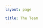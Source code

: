 ```yaml
---
layout: page

title: The Team
---
```


<script setup>
import { VPTeamPage, VPTeamPageTitle, VPTeamPageSection, VPTeamMembers } from 'vitepress/theme';

const projectManagers = [
  {
    avatar: 'https://www.github.com/jaapmarcus.png',
    name: 'Jaap Marcus 🇳🇱',
    links: [
      { icon: 'github', link: 'https://github.com/jaapmarcus' },
      { icon: 'twitter', link: 'https://twitter.com/jaapmarcus' },
    ],
  },
  {
    avatar: 'https://www.github.com/ScIT-Raphael.png',
    name: 'Raphael Schneeberger 🇨🇭',
    links: [{ icon: 'github', link: 'https://github.com/ScIT-Raphael' }],
  },
  {
    avatar: 'https://www.github.com/Lupul.png',
    name: 'Robert Zollner 🇷🇴',
    links: [{ icon: 'github', link: 'https://github.com/Lupul' }],
  },
  {
    avatar: 'https://cdn.discordapp.com/avatars/737720562482151485/bac8f56f0a909032efaf60c1aa4047e5.webp',
    name: 'Kristan Kenney 🇨🇦',
  },
];

const teamMembers = [
  {
    avatar: 'https://www.github.com/ioannidesalex.png',
    name: 'Alexandros Ioannides 🇨🇾',
    title: 'CTO',
    org: "FocusNet",
    orgLink: "https://focus-net.net/",
    links: [{ icon: 'github', link: 'https://github.com/ioannidesalex' }],
  },
  {
    avatar: 'https://www.github.com/jakobbouchard.png',
    name: 'Jakob Bouchard 🇨🇦',
    title: 'Developer',
    org: "Prosomo",
    orgLink: "https://prosomo.com",
    links: [
      { icon: 'github', link: 'https://github.com/jakobbouchard' },
      { icon: 'twitter', link: 'https://twitter.com/bouchardjakob' },
    ],
  },
  {
    avatar: 'https://cdn.discordapp.com/avatars/737905427097845780/32452f630dd8684ed7c580806ccbee09.webp',
    name: 'Falzo 🇩🇪',
    links: [{ icon: 'github', link: 'https://github.com/falzoMAD' }],
  },
  {
    avatar: 'https://www.github.com/cmstew.png',
    name: 'Curtis Stewart 🇨🇦',
    links: [{ icon: 'github', link: 'https://github.com/cmstew' }],
  },
  {
    avatar: 'https://www.github.com/divinity76.png',
    name: 'divinity76 🇳🇴',
    links: [{ icon: 'github', link: 'https://github.com/divinity76' }],
  },
];

const featuredContributors = [
  {
    avatar: '/logo.png',
    name: 'John Doe',
    links: [{ icon: 'github', link: 'https://github.com/hestiacp' }],
  },
  {
    avatar: '/logo.png',
    name: 'John Doe',
    links: [{ icon: 'github', link: 'https://github.com/hestiacp' }],
  },
  {
    avatar: '/logo.png',
    name: 'John Doe',
    links: [{ icon: 'github', link: 'https://github.com/hestiacp' }],
  },
  {
    avatar: '/logo.png',
    name: 'John Doe',
    links: [{ icon: 'github', link: 'https://github.com/hestiacp' }],
  },
];
</script>

<VPTeamPage>
  <VPTeamPageTitle>
    <template #title>
      {{ $frontmatter.title }}
    </template>
    <template #lead>
      The development of Hestia is guided by an international team, some of whom have chosen to be featured below.
    </template>
  </VPTeamPageTitle>
  <VPTeamPageSection>
    <template #title>Project Managers</template>
    <template #members>
      <VPTeamMembers :members="projectManagers" />
    </template>
  </VPTeamPageSection>
  <VPTeamPageSection>
    <template #title>Team Members</template>
    <template #members>
      <VPTeamMembers :members="teamMembers" />
    </template>
  </VPTeamPageSection>
  <VPTeamPageSection>
    <template #title>Contributors</template>
    <template #members>
      <VPTeamMembers size="small" :members="featuredContributors" />
    </template>
  </VPTeamPageSection>
</VPTeamPage>
